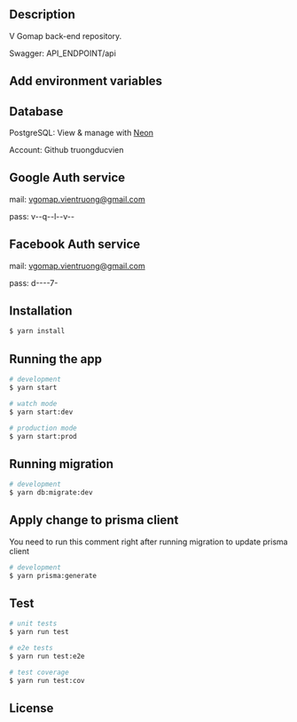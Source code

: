## Description

V Gomap back-end repository.

Swagger: API_ENDPOINT/api

## Add environment variables

## Database

PostgreSQL: View & manage with [Neon](https://console.neon.tech/app/projects)

Account: Github truongducvien

## Google Auth service

mail: vgomap.vientruong@gmail.com

pass: v--q--l--v--

## Facebook Auth service

mail: vgomap.vientruong@gmail.com

pass: d----7-

## Installation

```bash
$ yarn install
```

## Running the app

```bash
# development
$ yarn start

# watch mode
$ yarn start:dev

# production mode
$ yarn start:prod
```

## Running migration

```bash
# development
$ yarn db:migrate:dev
```

## Apply change to prisma client

You need to run this comment right after running migration to update prisma client

```bash
# development
$ yarn prisma:generate
```

## Test

```bash
# unit tests
$ yarn run test

# e2e tests
$ yarn run test:e2e

# test coverage
$ yarn run test:cov
```

## License
